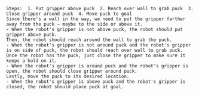 
    Steps:  1. Put gripper above puck  2. Reach over wall to grab puck  3. Close gripper around puck  4. Move puck to goal
    Since there's a wall in the way, we need to put the gripper farther away from the puck — maybe to the side or above it.
    - When the robot's gripper is not above puck, the robot should put gripper above puck.
    Then, the robot should reach around the wall to grab the puck.
    - When the robot's gripper is not around puck and the robot's gripper is on side of puck, the robot should reach over wall to grab puck.
    Once the robot has the puck, just close the gripper to make sure it keeps a hold on it.
    - When the robot's gripper is around puck and the robot's gripper is open, the robot should close gripper around puck.
    Lastly, move the puck to its desired location.
    - When the robot's gripper is above puck and the robot's gripper is closed, the robot should place puck at goal.